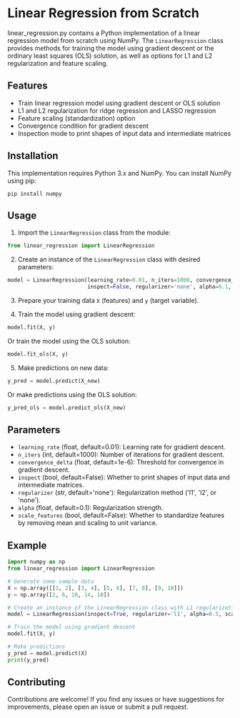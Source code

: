 # Linear Regression from Scratch

linear_regression.py contains a Python implementation of a linear regression model from scratch using NumPy. The `LinearRegression` class provides methods for training the model using gradient descent or the ordinary least squares (OLS) solution, as well as options for L1 and L2 regularization and feature scaling.

## Features

- Train linear regression model using gradient descent or OLS solution
- L1 and L2 regularization for ridge regression and LASSO regression
- Feature scaling (standardization) option
- Convergence condition for gradient descent
- Inspection mode to print shapes of input data and intermediate matrices

## Installation

This implementation requires Python 3.x and NumPy. You can install NumPy using pip:

```
pip install numpy
```

## Usage

1. Import the `LinearRegression` class from the module:

```python
from linear_regression import LinearRegression
```

2. Create an instance of the `LinearRegression` class with desired parameters:

```python
model = LinearRegression(learning_rate=0.01, n_iters=1000, convergence_delta=1e-6,
                         inspect=False, regularizer='none', alpha=0.1, scale_features=False)
```

3. Prepare your training data `X` (features) and `y` (target variable).

4. Train the model using gradient descent:

```python
model.fit(X, y)
```

Or train the model using the OLS solution:

```python
model.fit_ols(X, y)
```

5. Make predictions on new data:

```python
y_pred = model.predict(X_new)
```

Or make predictions using the OLS solution:

```python
y_pred_ols = model.predict_ols(X_new)
```

## Parameters

- `learning_rate` (float, default=0.01): Learning rate for gradient descent.
- `n_iters` (int, default=1000): Number of iterations for gradient descent.
- `convergence_delta` (float, default=1e-6): Threshold for convergence in gradient descent.
- `inspect` (bool, default=False): Whether to print shapes of input data and intermediate matrices.
- `regularizer` (str, default='none'): Regularization method ('l1', 'l2', or 'none').
- `alpha` (float, default=0.1): Regularization strength.
- `scale_features` (bool, default=False): Whether to standardize features by removing mean and scaling to unit variance.

## Example

```python
import numpy as np
from linear_regression import LinearRegression

# Generate some sample data
X = np.array([[1, 2], [3, 4], [5, 6], [7, 8], [9, 10]])
y = np.array([2, 6, 10, 14, 18])

# Create an instance of the LinearRegression class with L1 regularization and feature scaling
model = LinearRegression(inspect=True, regularizer='l1', alpha=0.5, scale_features=True)

# Train the model using gradient descent
model.fit(X, y)

# Make predictions
y_pred = model.predict(X)
print(y_pred)
```

## Contributing

Contributions are welcome! If you find any issues or have suggestions for improvements, please open an issue or submit a pull request.
